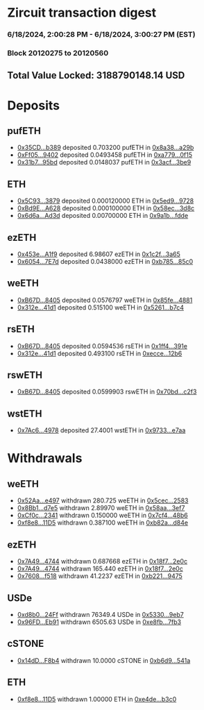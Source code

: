 # Zircuit transaction digest
### 6/18/2024, 2:00:28 PM - 6/18/2024, 3:00:27 PM (EST)
### Block 20120275 to 20120560

## Total Value Locked: 3188790148.14 USD

# Deposits
## pufETH
- [0x35CD...b389](https://etherscan.io/address/0x35CD25c7Db79262C230c0ab93Aca9ed2001Fb389) deposited 0.703200 pufETH in [0x8a38...a29b](https://etherscan.io/tx/0x35CD25c7Db79262C230c0ab93Aca9ed2001Fb389)
- [0xFf05...9402](https://etherscan.io/address/0xFf0539D4FB2abEd3ee6810B47b45A7D1A41E9402) deposited 0.0493458 pufETH in [0xa779...0f15](https://etherscan.io/tx/0xFf0539D4FB2abEd3ee6810B47b45A7D1A41E9402)
- [0x31b7...95bd](https://etherscan.io/address/0x31b79CED4780002F81b99e6A3A5Ad6317af195bd) deposited 0.0148037 pufETH in [0x3acf...3be9](https://etherscan.io/tx/0x31b79CED4780002F81b99e6A3A5Ad6317af195bd)
## ETH
- [0x5C93...3879](https://etherscan.io/address/0x5C930dB45c8679DD86863574Cce45BB5A9dE3879) deposited 0.000120000 ETH in [0x5ed9...9728](https://etherscan.io/tx/0x5C930dB45c8679DD86863574Cce45BB5A9dE3879)
- [0xBd9E...A628](https://etherscan.io/address/0xBd9EBAA47c917B08c0094D3fe5a1c4ceD626A628) deposited 0.000100000 ETH in [0x58ec...3d8c](https://etherscan.io/tx/0xBd9EBAA47c917B08c0094D3fe5a1c4ceD626A628)
- [0x6d6a...Ad3d](https://etherscan.io/address/0x6d6aB055D25E446ae6352d538F4b8079BBb3Ad3d) deposited 0.00700000 ETH in [0x9a1b...fdde](https://etherscan.io/tx/0x6d6aB055D25E446ae6352d538F4b8079BBb3Ad3d)
## ezETH
- [0x453e...A1f9](https://etherscan.io/address/0x453e8aF62bFe737A0e05125020Da45F17156A1f9) deposited 6.98607 ezETH in [0x1c2f...3a65](https://etherscan.io/tx/0x453e8aF62bFe737A0e05125020Da45F17156A1f9)
- [0x6054...7E7d](https://etherscan.io/address/0x6054d61eB4c4153B7F5BfC31cB0f20Bc85777E7d) deposited 0.0438000 ezETH in [0xb785...85c0](https://etherscan.io/tx/0x6054d61eB4c4153B7F5BfC31cB0f20Bc85777E7d)
## weETH
- [0xB67D...8405](https://etherscan.io/address/0xB67D1d2e6f9951F7277D6F20e794991F03888405) deposited 0.0576797 weETH in [0x85fe...4881](https://etherscan.io/tx/0xB67D1d2e6f9951F7277D6F20e794991F03888405)
- [0x312e...41d1](https://etherscan.io/address/0x312eF5229441E33fa45C99f3C34e40185e2741d1) deposited 0.515100 weETH in [0x5261...b7c4](https://etherscan.io/tx/0x312eF5229441E33fa45C99f3C34e40185e2741d1)
## rsETH
- [0xB67D...8405](https://etherscan.io/address/0xB67D1d2e6f9951F7277D6F20e794991F03888405) deposited 0.0594536 rsETH in [0x1ff4...391e](https://etherscan.io/tx/0xB67D1d2e6f9951F7277D6F20e794991F03888405)
- [0x312e...41d1](https://etherscan.io/address/0x312eF5229441E33fa45C99f3C34e40185e2741d1) deposited 0.493100 rsETH in [0xecce...12b6](https://etherscan.io/tx/0x312eF5229441E33fa45C99f3C34e40185e2741d1)
## rswETH
- [0xB67D...8405](https://etherscan.io/address/0xB67D1d2e6f9951F7277D6F20e794991F03888405) deposited 0.0599903 rswETH in [0x70bd...c2f3](https://etherscan.io/tx/0xB67D1d2e6f9951F7277D6F20e794991F03888405)
## wstETH
- [0x7Ac6...4978](https://etherscan.io/address/0x7Ac64eB0452f570e87FB92c0401cc97e0fcB4978) deposited 27.4001 wstETH in [0x9733...e7aa](https://etherscan.io/tx/0x7Ac64eB0452f570e87FB92c0401cc97e0fcB4978)
# Withdrawals
## weETH
- [0x52Aa...e497](https://etherscan.io/address/0x52Aa899454998Be5b000Ad077a46Bbe360F4e497) withdrawn 280.725 weETH in [0x5cec...2583](https://etherscan.io/tx/0x52Aa899454998Be5b000Ad077a46Bbe360F4e497)
- [0x8Bb1...d7e5](https://etherscan.io/address/0x8Bb1d5232f4C7f0c476BDCca591965228b75d7e5) withdrawn 2.89970 weETH in [0x58aa...3ef7](https://etherscan.io/tx/0x8Bb1d5232f4C7f0c476BDCca591965228b75d7e5)
- [0xCf0c...2341](https://etherscan.io/address/0xCf0c23660Bce7aF0cC2c10E990CDe6400bc92341) withdrawn 0.150000 weETH in [0x7cf4...48b6](https://etherscan.io/tx/0xCf0c23660Bce7aF0cC2c10E990CDe6400bc92341)
- [0xf8e8...11D5](https://etherscan.io/address/0xf8e8dEda67cFB656cC067A42E170B5eA852111D5) withdrawn 0.387100 weETH in [0xb82a...d84e](https://etherscan.io/tx/0xf8e8dEda67cFB656cC067A42E170B5eA852111D5)
## ezETH
- [0x7A49...4744](https://etherscan.io/address/0x7A493Be5c2ce014cD049Bf178a1ac0Db1B434744) withdrawn 0.687668 ezETH in [0x18f7...2e0c](https://etherscan.io/tx/0x7A493Be5c2ce014cD049Bf178a1ac0Db1B434744)
- [0x7A49...4744](https://etherscan.io/address/0x7A493Be5c2ce014cD049Bf178a1ac0Db1B434744) withdrawn 165.440 ezETH in [0x18f7...2e0c](https://etherscan.io/tx/0x7A493Be5c2ce014cD049Bf178a1ac0Db1B434744)
- [0x7608...f518](https://etherscan.io/address/0x7608d555A43079046658D86c78Eed72535E5f518) withdrawn 41.2237 ezETH in [0xb221...9475](https://etherscan.io/tx/0x7608d555A43079046658D86c78Eed72535E5f518)
## USDe
- [0xd8b0...24Ff](https://etherscan.io/address/0xd8b07BC1bC3bAe553BCA5E94E99935dC12Df24Ff) withdrawn 76349.4 USDe in [0x5330...9eb7](https://etherscan.io/tx/0xd8b07BC1bC3bAe553BCA5E94E99935dC12Df24Ff)
- [0x96FD...Eb91](https://etherscan.io/address/0x96FD61202A698ee3EAC21e247A6b209ea5ffEb91) withdrawn 6505.63 USDe in [0xe8fb...7fb3](https://etherscan.io/tx/0x96FD61202A698ee3EAC21e247A6b209ea5ffEb91)
## cSTONE
- [0x14dD...F8b4](https://etherscan.io/address/0x14dD1939fEd9623569C2bF7C92145a5D94cBF8b4) withdrawn 10.0000 cSTONE in [0xb6d9...541a](https://etherscan.io/tx/0x14dD1939fEd9623569C2bF7C92145a5D94cBF8b4)
## ETH
- [0xf8e8...11D5](https://etherscan.io/address/0xf8e8dEda67cFB656cC067A42E170B5eA852111D5) withdrawn 1.00000 ETH in [0xe4de...b3c0](https://etherscan.io/tx/0xf8e8dEda67cFB656cC067A42E170B5eA852111D5)
